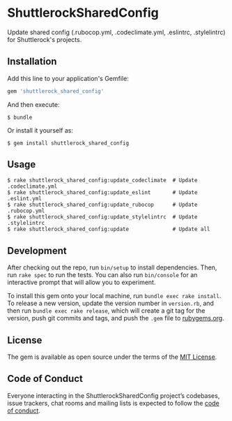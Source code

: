 # ShuttlerockSharedConfig

Update shared config (.rubocop.yml, .codeclimate.yml, .eslintrc, .stylelintrc)
for Shuttlerock's projects.

## Installation

Add this line to your application's Gemfile:

```ruby
gem 'shuttlerock_shared_config'
```

And then execute:

    $ bundle

Or install it yourself as:

    $ gem install shuttlerock_shared_config

## Usage

    $ rake shuttlerock_shared_config:update_codeclimate  # Update .codeclimate.yml
    $ rake shuttlerock_shared_config:update_eslint       # Update .eslint.yml
    $ rake shuttlerock_shared_config:update_rubocop      # Update .rubocop.yml
    $ rake shuttlerock_shared_config:update_stylelintrc  # Update .stylelintrc
    $ rake shuttlerock_shared_config:update              # Update all

## Development

After checking out the repo, run `bin/setup` to install dependencies. Then, run `rake spec` to run the tests. You can also run `bin/console` for an interactive prompt that will allow you to experiment.

To install this gem onto your local machine, run `bundle exec rake install`. To release a new version, update the version number in `version.rb`, and then run `bundle exec rake release`, which will create a git tag for the version, push git commits and tags, and push the `.gem` file to [rubygems.org](https://rubygems.org).

## License

The gem is available as open source under the terms of the [MIT License](https://opensource.org/licenses/MIT).

## Code of Conduct

Everyone interacting in the ShuttlerockSharedConfig project’s codebases, issue trackers, chat rooms and mailing lists is expected to follow the [code of conduct](https://github.com/[USERNAME]/shuttlerock_shared_config/blob/master/CODE_OF_CONDUCT.md).
